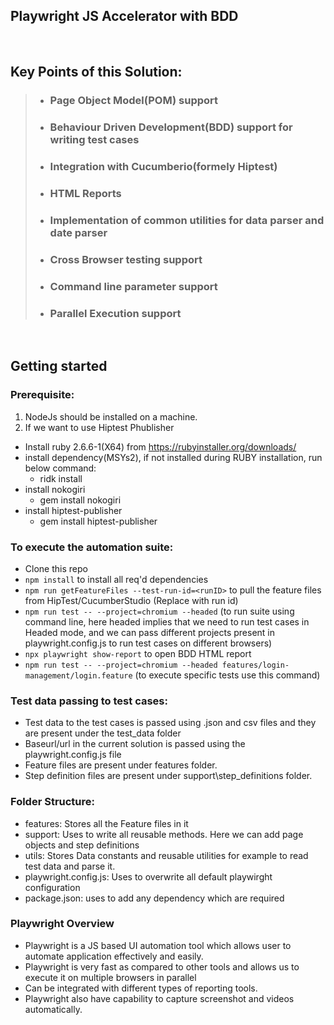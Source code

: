 ## Playwright JS Accelerator with BDD

<br />

## Key Points of this Solution:


> - ### Page Object Model(POM) support
> - ### Behaviour Driven Development(BDD) support for writing test cases
>- ###  Integration with Cucumberio(formely Hiptest)
>- ###   HTML Reports
>- ### Implementation of common utilities for data parser and date parser
>- ### Cross Browser testing support
>- ### Command line parameter support
>- ### Parallel Execution support
 
<br />

## Getting started

### Prerequisite:
1. NodeJs should be installed on a machine.
2. If we want to use Hiptest Phublisher
  * Install ruby 2.6.6-1(X64) from https://rubyinstaller.org/downloads/
  * install dependency(MSYs2), if not installed during RUBY installation, run below command:
    - ridk install
  * install nokogiri
    -  gem install nokogiri
  * install hiptest-publisher
    - gem install hiptest-publisher

### To execute the automation suite:

- Clone this repo
- `npm install` to install all req'd dependencies
- `npm run getFeatureFiles --test-run-id=<runID>` to pull the feature files from HipTest/CucumberStudio (Replace <runID> with run id)
- `npm run test -- --project=chromium --headed` (to run suite using command line, here headed implies that we need to run test cases in Headed mode, and we can pass different projects present in playwright.config.js to run test cases on different browsers)
- `npx playwright show-report` to open BDD HTML report
- `npm run test -- --project=chromium --headed features/login-management/login.feature` (to execute specific tests use this command)

### Test data passing to test cases:

- Test data to the test cases is passed using .json and csv files and they are present under the test_data folder
- Baseurl/url in the current solution is passed using the playwright.config.js file
- Feature files are present under features folder.
- Step definition files are present under support\step_definitions folder.

### Folder Structure:
- features: Stores all the Feature files in it
- support: Uses to write all reusable methods. Here we can add page objects and step definitions
- utils: Stores Data constants and reusable utilities for example to read test data and parse it.
- playwright.config.js: Uses to overwrite all default playwirght configuration
- package.json: uses to add any dependency which are required

### Playwright Overview
- Playwright is a JS based UI automation tool which allows user to automate application effectively and easily.
- Playwright is very fast as compared to other tools and allows us to execute it on multiple browsers in parallel
- Can be integrated with different types of reporting tools.
- Playwright also have capability to capture screenshot and videos automatically.